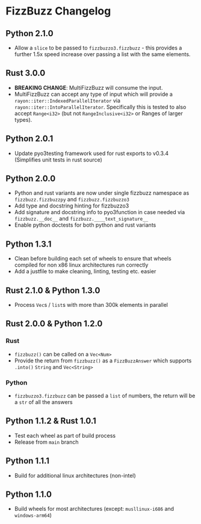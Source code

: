 # FizzBuzz Changelog

## Python 2.1.0

- Allow a `slice` to be passed to `fizzbuzzo3.fizzbuzz` - this provides a further 1.5x speed increase over passing a list with the same elements.

## Rust 3.0.0

- **BREAKING CHANGE**: MultiFizzBuzz will consume the input.
- MultiFizzBuzz can accept any type of input which will provide a `rayon::iter::IndexedParallelIterator` via `rayon::iter::IntoParallelIterator`. Specifically this is tested to also accept `Range<i32>` (but not `RangeInclusive<i32>` or Ranges of larger types).

## Python 2.0.1

- Update pyo3testing framework used for rust exports to v0.3.4 (Simplifies unit tests in rust source)

## Python 2.0.0

- Python and rust variants are now under single fizzbuzz namespace as `fizzbuzz.fizzbuzzpy` and `fizzbuzz.fizzbuzzo3`
- Add type and docstring hinting for fizzbuzzo3
- Add signature and docstring info to pyo3function in case needed via `fizzbuzz.__doc__` and `fizzbuzz.____text_signature__`
- Enable python doctests for both python and rust variants

## Python 1.3.1

- Clean before building each set of wheels to ensure that wheels compiled for non x86 linux architectures run correctly
- Add a justfile to make cleaning, linting, testing etc. easier

## Rust 2.1.0 & Python 1.3.0

- Process `Vec`s / `list`s with more than 300k elements in parallel

## Rust 2.0.0 & Python 1.2.0

### Rust

- `fizzbuzz()` can be called on a `Vec<Num>`
- Provide the return from `fizzbuzz()` as a `FizzBuzzAnswer` which supports `.into()` `String` and `Vec<String>`

### Python

- `fizzbuzzo3.fizzbuzz` can be passed a `list` of numbers, the return will be a `str` of all the answers

## Python 1.1.2 & Rust 1.0.1

- Test each wheel as part of build process
- Release from `main` branch

## Python 1.1.1

- Build for additional linux architectures (non-intel)

## Python 1.1.0

- Build wheels for most architectures (except: `musllinux-i686` and `windows-arm64`)
